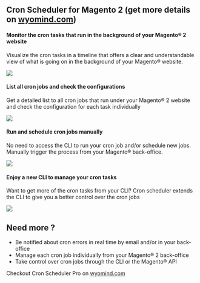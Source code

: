 ## Cron Scheduler for Magento 2 (get more details on <a href="https://www.wyomind.com/magento2/cron-scheduler-magento.html">wyomind.com</a>)

#### Monitor the cron tasks that run in the background of your Magento® 2 website
Visualize the cron tasks in a timeline that offers a clear 
and understandable view of what is going on 
in the background of your Magento® website. 

<img src="https://www.wyomind.com//media_cache/600/extensions/cron-scheduler/magento-2/overview/1-cron-scheduler-timeline.jpg"/>

#### List all cron jobs and check the configurations
Get a detailed list to all cron jobs that run under your Magento® 2 website and check the configuration for each task individually

<img src="https://www.wyomind.com//media_cache/600/extensions/cron-scheduler/magento-2/overview/2-cron-scheduler-grid.jpg"/>

#### Run and schedule cron jobs manually

No need to access the CLI to run your cron job and/or schedule new jobs.  Manually trigger the process from your Magento® back-office.

<img src="https://www.wyomind.com//media_cache/600/extensions/cron-scheduler/magento-2/overview/3-cron-scheduler-tasks.jpg"/>

#### Enjoy a new CLI to manage your cron tasks

Want to get more of the cron tasks from your CLI? Cron scheduler extends the CLI to give you a better control over the cron jobs

<img src="https://www.wyomind.com//media_cache/600/extensions/cron-scheduler/magento-2/overview/4-cron-scheduler-cli.jpg"/>

## Need more ?
* Be notified about cron errors in real time by email and/or in your back-office
* Manage each cron job individually from your Magento® 2 back-office
* Take control over cron jobs through the CLI or the Magento® API

Checkout Cron Scheduler Pro on <a href="https://www.wyomind.com/cron-scheduler-pro-magento.html">wyomind.com</a>
